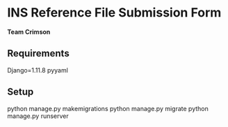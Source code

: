 INS Reference File Submission Form
==================================
**Team Crimson**

Requirements
------------
Django=1.11.8
pyyaml

Setup
-----
python manage.py makemigrations
python manage.py migrate
python manage.py runserver
